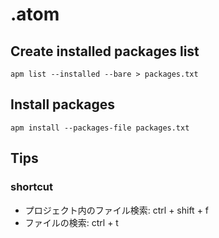 # .atom

## Create installed packages list
```
apm list --installed --bare > packages.txt
```

## Install packages
```
apm install --packages-file packages.txt
```

## Tips
### shortcut
- プロジェクト内のファイル検索: ctrl + shift + f
- ファイルの検索: ctrl + t
